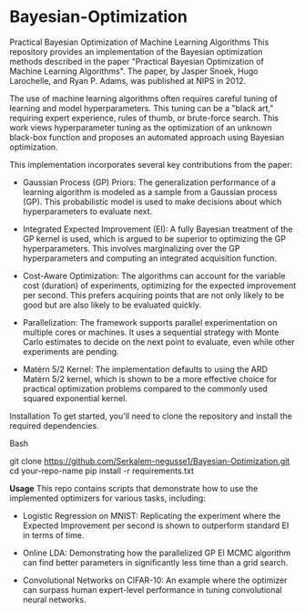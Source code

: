 # Bayesian-Optimization
Practical Bayesian Optimization of Machine Learning Algorithms
This repository provides an implementation of the Bayesian optimization methods described in the paper "Practical Bayesian Optimization of Machine Learning Algorithms". The paper, by Jasper Snoek, Hugo Larochelle, and Ryan P. Adams, was published at NIPS in 2012.


The use of machine learning algorithms often requires careful tuning of learning and model hyperparameters. This tuning can be a "black art," requiring expert experience, rules of thumb, or brute-force search. This work views hyperparameter tuning as the optimization of an unknown black-box function and proposes an automated approach using Bayesian optimization.



This implementation incorporates several key contributions from the paper:

- Gaussian Process (GP) Priors: The generalization performance of a learning algorithm is modeled as a sample from a Gaussian process (GP). This probabilistic model is used to make decisions about which hyperparameters to evaluate next.

- Integrated Expected Improvement (EI): A fully Bayesian treatment of the GP kernel is used, which is argued to be superior to optimizing the GP hyperparameters. This involves marginalizing over the GP hyperparameters and computing an integrated acquisition function.

- Cost-Aware Optimization: The algorithms can account for the variable cost (duration) of experiments, optimizing for the expected improvement per second. This prefers acquiring points that are not only likely to be good but are also likely to be evaluated quickly.

- Parallelization: The framework supports parallel experimentation on multiple cores or machines. It uses a sequential strategy with Monte Carlo estimates to decide on the next point to evaluate, even while other experiments are pending.

- Matérn 5/2 Kernel: The implementation defaults to using the ARD Matérn 5/2 kernel, which is shown to be a more effective choice for practical optimization problems compared to the commonly used squared exponential kernel.


Installation
To get started, you'll need to clone the repository and install the required dependencies.

Bash

git clone https://github.com/Serkalem-negusse1/Bayesian-Optimization.git
cd your-repo-name
pip install -r requirements.txt

**Usage**
This repo contains scripts that demonstrate how to use the implemented optimizers for various tasks, including:

- Logistic Regression on MNIST: Replicating the experiment where the Expected Improvement per second is shown to outperform standard EI in terms of time.

- Online LDA: Demonstrating how the parallelized GP EI MCMC algorithm can find better parameters in significantly less time than a grid search.

- Convolutional Networks on CIFAR-10: An example where the optimizer can surpass human expert-level performance in tuning convolutional neural networks.
